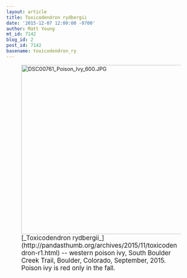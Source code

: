 ```yaml
---
layout: article
title: Toxicodendron rydbergii
date: '2015-12-07 12:00:00 -0700'
author: Matt Young
mt_id: 7142
blog_id: 2
post_id: 7142
basename: toxicodendron_ry
---
```

<figure>
<img src="http://pandasthumb.org/archives/2015/11/18/DSC00761_Poison_Ivy_600.JPG" alt="DSC00761_Poison_Ivy_600.JPG" width="600" height="450" />
<figcaption markdown="span">
<big>[_Toxicodendron rydbergii_](http://pandasthumb.org/archives/2015/11/toxicodendron-r1.html) -- western poison ivy, South Boulder Creek Trail, Boulder, Colorado, September, 2015. Poison ivy is red only in the fall.</big>

</figcaption>
</figure>
